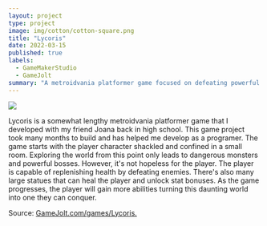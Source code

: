 ```yaml
---
layout: project
type: project
image: img/cotton/cotton-square.png
title: "Lycoris"
date: 2022-03-15
published: true
labels:
  - GameMakerStudio
  - GameJolt
summary: "A metroidvania platformer game focused on defeating powerful monsters."
---
```


<img class="img-fluid" src="..img/converted-image(1).png">

  Lycoris is a somewhat lengthy metroidvania platformer game that I developed with my friend Joana back in high school. This game project took many months to build and has helped me develop as a programer. 
  The game starts with the player character shackled and confined in a small room. Exploring the world from this point only leads to dangerous monsters and powerful bosses. However, it's not hopeless for the player. The player is capable of replenishing health by defeating enemies. There's also many large statues that can heal the player and unlock stat bonuses. As the game progresses, the player will gain more abilities turning this daunting world into one they can conquer.

Source: <a href="https://gamejolt.com/games/Lycoris/903344"><i class="large github icon "></i>GameJolt.com/games/Lycoris.</a>
